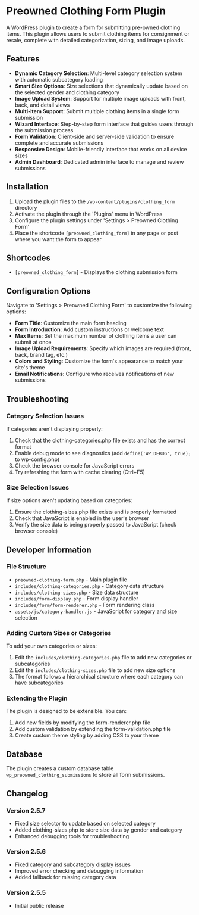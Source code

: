 # Preowned Clothing Form Plugin

A WordPress plugin to create a form for submitting pre-owned clothing items. This plugin allows users to submit clothing items for consignment or resale, complete with detailed categorization, sizing, and image uploads.

## Features

- **Dynamic Category Selection**: Multi-level category selection system with automatic subcategory loading
- **Smart Size Options**: Size selections that dynamically update based on the selected gender and clothing category
- **Image Upload System**: Support for multiple image uploads with front, back, and detail views
- **Multi-item Support**: Submit multiple clothing items in a single form submission
- **Wizard Interface**: Step-by-step form interface that guides users through the submission process
- **Form Validation**: Client-side and server-side validation to ensure complete and accurate submissions
- **Responsive Design**: Mobile-friendly interface that works on all device sizes
- **Admin Dashboard**: Dedicated admin interface to manage and review submissions

## Installation

1. Upload the plugin files to the `/wp-content/plugins/clothing_form` directory
2. Activate the plugin through the 'Plugins' menu in WordPress
3. Configure the plugin settings under 'Settings > Preowned Clothing Form'
4. Place the shortcode `[preowned_clothing_form]` in any page or post where you want the form to appear

## Shortcodes

- `[preowned_clothing_form]` - Displays the clothing submission form

## Configuration Options

Navigate to 'Settings > Preowned Clothing Form' to customize the following options:

- **Form Title**: Customize the main form heading
- **Form Introduction**: Add custom instructions or welcome text
- **Max Items**: Set the maximum number of clothing items a user can submit at once
- **Image Upload Requirements**: Specify which images are required (front, back, brand tag, etc.)
- **Colors and Styling**: Customize the form's appearance to match your site's theme
- **Email Notifications**: Configure who receives notifications of new submissions

## Troubleshooting

### Category Selection Issues

If categories aren't displaying properly:

1. Check that the clothing-categories.php file exists and has the correct format
2. Enable debug mode to see diagnostics (add `define('WP_DEBUG', true);` to wp-config.php)
3. Check the browser console for JavaScript errors
4. Try refreshing the form with cache clearing (Ctrl+F5)

### Size Selection Issues

If size options aren't updating based on categories:

1. Ensure the clothing-sizes.php file exists and is properly formatted
2. Check that JavaScript is enabled in the user's browser
3. Verify the size data is being properly passed to JavaScript (check browser console)

## Developer Information

### File Structure

- `preowned-clothing-form.php` - Main plugin file
- `includes/clothing-categories.php` - Category data structure
- `includes/clothing-sizes.php` - Size data structure  
- `includes/form-display.php` - Form display handler
- `includes/form/form-renderer.php` - Form rendering class
- `assets/js/category-handler.js` - JavaScript for category and size selection

### Adding Custom Sizes or Categories

To add your own categories or sizes:

1. Edit the `includes/clothing-categories.php` file to add new categories or subcategories
2. Edit the `includes/clothing-sizes.php` file to add new size options
3. The format follows a hierarchical structure where each category can have subcategories

### Extending the Plugin

The plugin is designed to be extensible. You can:

1. Add new fields by modifying the form-renderer.php file
2. Add custom validation by extending the form-validation.php file
3. Create custom theme styling by adding CSS to your theme

## Database

The plugin creates a custom database table `wp_preowned_clothing_submissions` to store all form submissions.

## Changelog

### Version 2.5.7
- Fixed size selector to update based on selected category
- Added clothing-sizes.php to store size data by gender and category
- Enhanced debugging tools for troubleshooting

### Version 2.5.6
- Fixed category and subcategory display issues
- Improved error checking and debugging information
- Added fallback for missing category data

### Version 2.5.5
- Initial public release
